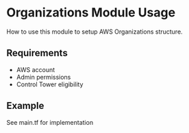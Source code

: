 # Organizations Module Usage

How to use this module to setup AWS Organizations structure.

## Requirements
- AWS account
- Admin permissions
- Control Tower eligibility

## Example
See main.tf for implementation